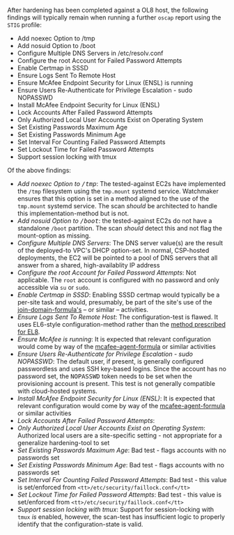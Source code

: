 After hardening has been completed against a OL8 host, the following findings will typically remain when running a further `oscap` report using the `STIG` profile:

* Add noexec Option to /tmp
* Add nosuid Option to /boot
* Configure Multiple DNS Servers in /etc/resolv.conf
* Configure the root Account for Failed Password Attempts
* Enable Certmap in SSSD
* Ensure Logs Sent To Remote Host
* Ensure McAfee Endpoint Security for Linux (ENSL) is running
* Ensure Users Re-Authenticate for Privilege Escalation - sudo NOPASSWD
* Install McAfee Endpoint Security for Linux (ENSL)
* Lock Accounts After Failed Password Attempts
* Only Authorized Local User Accounts Exist on Operating System
* Set Existing Passwords Maximum Age
* Set Existing Passwords Minimum Age
* Set Interval For Counting Failed Password Attempts
* Set Lockout Time for Failed Password Attempts
* Support session locking with tmux

Of the above findings:
* <i>Add noexec Option to <tt>/tmp</tt></i>: The tested-against EC2s have implemented the `/tmp` filesystem using the `tmp.mount` systemd service. Watchmaker ensures that this option is set in a method aligned to the use of the `tmp.mount` systemd service. The scan *should* be architected to handle this implementation-method but is not.
* <i>Add nosuid Option to <tt>/boot</tt></i>: the tested-against EC2s do not have a standalone `/boot` partition. The scan *should* detect this and not flag the mount-option as missing.
* <i>Configure Multiple DNS Servers</i>: The DNS server value(s) are the result of the deployed-to VPC's DHCP option-set. In normal, CSP-hosted deployments, the EC2 will be pointed to a pool of DNS servers that all answer from a shared, high-availablity IP address
* *Configure the root Account for Failed Password Attempts*: Not applicable. The `root` account is configured with no password and only accessible via `su` or `sudo`.
* <i>Enable Certmap in SSSD</i>: Enabling SSSD certmap would typically be a per-site task and would, presumably, be part of the site's use of the [join-domain-formula's](https://github.com/plus3it/join-domain-formula) &ndash; or similar &ndash; activities.
* <i>Ensure Logs Sent To Remote Host</i>: The configuration-test is flawed. It uses EL6-style configuration-method rather than the [method prescribed for EL8](https://access.redhat.com/articles/3549872#clientrhel7).
* <i>Ensure McAfee is running</i>: It is expected that relevant configuration would come by way of the [mcafee-agent-formula](https://github.com/plus3it/mcafee-agent-formula) or similar activities
* <i>Ensure Users Re-Authenticate for Privilege Escalation - sudo NOPASSWD</i>: The default user, if present, is generally configured passwordless and uses SSH key-based logins. Since the account has no password set, the <tt>NOPASSWD</tt> token needs to be set when the provisioning account is present. This test is not generally compatible with cloud-hosted systems.
* <i>Install McAfee Endpoint Security for Linux (ENSL)</i>: It is expected that relevant configuration would come by way of the [mcafee-agent-formula](https://github.com/plus3it/mcafee-agent-formula) or similar activities
* <i>Lock Accounts After Failed Password Attempts</i>:
* <i>Only Authorized Local User Accounts Exist on Operating System</i>: Authorized local users are a site-specific setting - not appropriate for a generalize hardening-tool to set
* <i>Set Existing Passwords Maximum Age</i>: Bad test - flags accounts with no passwords set
* <i>Set Existing Passwords Minimum Age</i>: Bad test - flags accounts with no passwords set
* <i>Set Interval For Counting Failed Password Attempts</i>: Bad test - this value is set/enforced from `<tt>/etc/security/faillock.conf</tt>`
* <i>Set Lockout Time for Failed Password Attempts</i>: Bad test - this value is set/enforced from `<tt>/etc/security/faillock.conf</tt>`
* <i>Support session locking with tmux</i>: Support for session-locking with `tmux` _is_ enabled, however, the scan-test has insufficient logic to properly identify that the configuration-state is valid.
